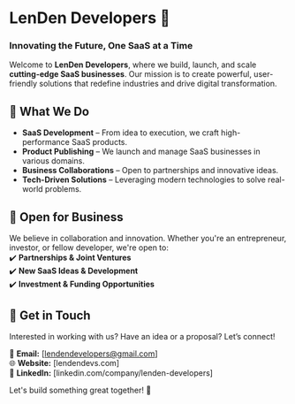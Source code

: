 # LenDen Developers 🚀  

### Innovating the Future, One SaaS at a Time  

Welcome to **LenDen Developers**, where we build, launch, and scale **cutting-edge SaaS businesses**. Our mission is to create powerful, user-friendly solutions that redefine industries and drive digital transformation.  

## 🔹 What We Do  
- **SaaS Development** – From idea to execution, we craft high-performance SaaS products.  
- **Product Publishing** – We launch and manage SaaS businesses in various domains.  
- **Business Collaborations** – Open to partnerships and innovative ideas.  
- **Tech-Driven Solutions** – Leveraging modern technologies to solve real-world problems.  

## 🤝 Open for Business  
We believe in collaboration and innovation. Whether you're an entrepreneur, investor, or fellow developer, we're open to:  
✔️ **Partnerships & Joint Ventures**  
✔️ **New SaaS Ideas & Development**  
✔️ **Investment & Funding Opportunities**  

## 📩 Get in Touch  
Interested in working with us? Have an idea or a proposal? Let’s connect!  

📧 **Email:** [lendendevelopers@gmail.com]  
🌐 **Website:** [lendendevs.com]  
💼 **LinkedIn:** [linkedin.com/company/lenden-developers]  

Let's build something great together! 🚀  
